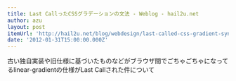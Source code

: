 ```yaml
---
title: Last CallったCSSグラデーションの文法 - Weblog - hail2u.net
author: azu
layout: post
itemUrl: 'http://hail2u.net/blog/webdesign/last-called-css-gradient-syntax.html'
date: '2012-01-31T15:00:00.000Z'
---
```

古い独自実装や旧仕様に基づいたものなどがブラウザ間でごちゃごちゃになってるlinear-gradientの仕様がLast Callされた件について
